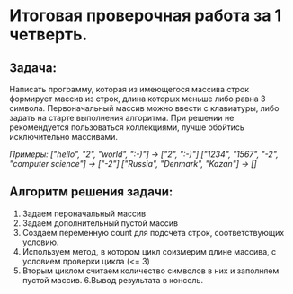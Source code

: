 # Итоговая проверочная работа за 1 четверть.
## Задача:
Написать программу, которая из имеющегося массива строк формирует массив из строк, длина которых меньше либо равна 3 символа. Первоначальный массив можно ввести с клавиатуры, либо задать на старте выполнения алгоритма. При решении не рекомендуется пользоваться коллекциями, лучше обойтись исключительно массивами.

_Примеры: ["hello", "2", "world", ":-)"] -> ["2", ":-)"] ["1234", "1567", "-2", "computer science"] -> ["-2"] ["Russia", "Denmark", "Kazan"] -> []_

## Алгоритм решения задачи:
1. Задаем пероначальный массив
2. Задаем дополнительный пустой массив
3. Создаем переменную count для подсчета строк, соответствующих условию.
4. Используем метод, в котором цикл соизмерим длине массива, с условием проверки цикла (<= 3)
5. Вторым циклом считаем количество символов в них и заполняем пустой массив.
6.Вывод результата в консоль.